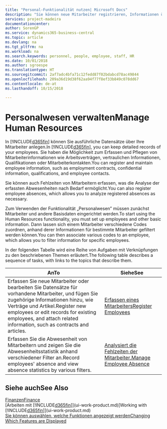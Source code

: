 ```yaml
---
title: "Personal-Funktionalität nutzen| Microsoft Docs"
description: "Sie können neue Mitarbeiter registrieren, Informationen über bestehende Mitarbeiter bearbeiten und Fehlzeiten aufzeichnen und analysieren."
services: project-madeira
documentationcenter: 
author: SorenGP
ms.service: dynamics365-business-central
ms.topic: article
ms.devlang: na
ms.tgt_pltfrm: na
ms.workload: na
ms.search.keywords: personnel, people, employee, staff, HR
ms.date: 10/01/2018
ms.author: sgroespe
ms.translationtype: HT
ms.sourcegitcommit: 2af7adc4bfa71c12fedd87f02bdabcd78ac49844
ms.openlocfilehash: 209a36d19d38f62aa94f77f8ef33b849c078dd67
ms.contentlocale: de-at
ms.lasthandoff: 10/15/2018

---
```

# <a name="manage-human-resources"></a><span data-ttu-id="921b8-103">Personalwesen verwalten</span><span class="sxs-lookup"><span data-stu-id="921b8-103">Manage Human Resources</span></span>
<span data-ttu-id="921b8-104">In [!INCLUDE[d365fin](includes/d365fin_md.md)] können Sie ausführliche Datensätze über Ihre Mitarbeiter anlegen.</span><span class="sxs-lookup"><span data-stu-id="921b8-104">In [!INCLUDE[d365fin](includes/d365fin_md.md)], you can keep detailed records of your employees.</span></span> <span data-ttu-id="921b8-105">Sie haben die Möglichkeit zum Erfassen und Pflegen von Mitarbeiterinformationen wie Arbeitsverträgen, vertraulichen Informationen, Qualifikationen oder Mitarbeiterkontakten.</span><span class="sxs-lookup"><span data-stu-id="921b8-105">You can register and maintain employee information, such as employment contracts, confidential information, qualifications, and employee contacts.</span></span>

<span data-ttu-id="921b8-106">Sie können auch Fehlzeiten von Mitarbeitern erfassen, was die Analyse der erfassten Abwesenheiten nach Bedarf ermöglicht.</span><span class="sxs-lookup"><span data-stu-id="921b8-106">You can also register employee absences, which allows you to analyze registered absences as necessary.</span></span>

<span data-ttu-id="921b8-107">Zum Verwenden der Funktionalität „Personalwesen” müssen zunächst Mitarbeiter und andere Basisdaten eingerichtet werden.</span><span class="sxs-lookup"><span data-stu-id="921b8-107">To start using the Human Resources functionality, you must set up employees and other basic information.</span></span> <span data-ttu-id="921b8-108">Dann lassen sich einem Mitarbeiter verschiedene Codes zuordnen, anhand derer Informationen für bestimmte Mitarbeiter gefiltert werden können.</span><span class="sxs-lookup"><span data-stu-id="921b8-108">You can then associate various codes to an employee, which allows you to filter information for specific employees.</span></span>

<span data-ttu-id="921b8-109">In der folgenden Tabelle wird eine Reihe von Aufgaben mit Verknüpfungen zu den beschriebenen Themen erläutert.</span><span class="sxs-lookup"><span data-stu-id="921b8-109">The following table describes a sequence of tasks, with links to the topics that describe them.</span></span>

| <span data-ttu-id="921b8-110">An</span><span class="sxs-lookup"><span data-stu-id="921b8-110">To</span></span> | <span data-ttu-id="921b8-111">Siehe</span><span class="sxs-lookup"><span data-stu-id="921b8-111">See</span></span> |
| --- | --- |
| <span data-ttu-id="921b8-112">Erfassen Sie neue Mitarbeiter oder bearbeiten Sie Datensätze für vorhandene Mitarbeiter, und fügen Sie zugehörige Informationen hinzu, wie Verträge und Artikel.</span><span class="sxs-lookup"><span data-stu-id="921b8-112">Register new employees or edit records for existing employees, and attach related information, such as contracts and articles.</span></span> |[<span data-ttu-id="921b8-113">Erfassen eines Mitarbeiters</span><span class="sxs-lookup"><span data-stu-id="921b8-113">Register Employees</span></span>](hr-how-register-employees.md) |
| <span data-ttu-id="921b8-114">Erfassen Sie die Abwesenheit von Mitarbeitern und zeigen Sie die Abwesenheitsstatistik anhand verschiedener Filter an.</span><span class="sxs-lookup"><span data-stu-id="921b8-114">Record employees' absence and view absence statistics by various filters.</span></span> |[<span data-ttu-id="921b8-115">Analysiert die Fehlzeiten der Mitarbeiter.</span><span class="sxs-lookup"><span data-stu-id="921b8-115">Manage Employee Absence</span></span>](hr-how-manage-absence.md) |

## <a name="see-also"></a><span data-ttu-id="921b8-116">Siehe auch</span><span class="sxs-lookup"><span data-stu-id="921b8-116">See Also</span></span>
[<span data-ttu-id="921b8-117">Finanzen</span><span class="sxs-lookup"><span data-stu-id="921b8-117">Finance</span></span>](finance.md)  
<span data-ttu-id="921b8-118">[Arbeiten mit [!INCLUDE[d365fin](includes/d365fin_md.md)]](ui-work-product.md)</span><span class="sxs-lookup"><span data-stu-id="921b8-118">[Working with [!INCLUDE[d365fin](includes/d365fin_md.md)]](ui-work-product.md)</span></span>  
[<span data-ttu-id="921b8-119">Sie können auswählen, welche Funktionen angezeigt werden</span><span class="sxs-lookup"><span data-stu-id="921b8-119">Changing Which Features are Displayed</span></span>](ui-experiences.md)        

